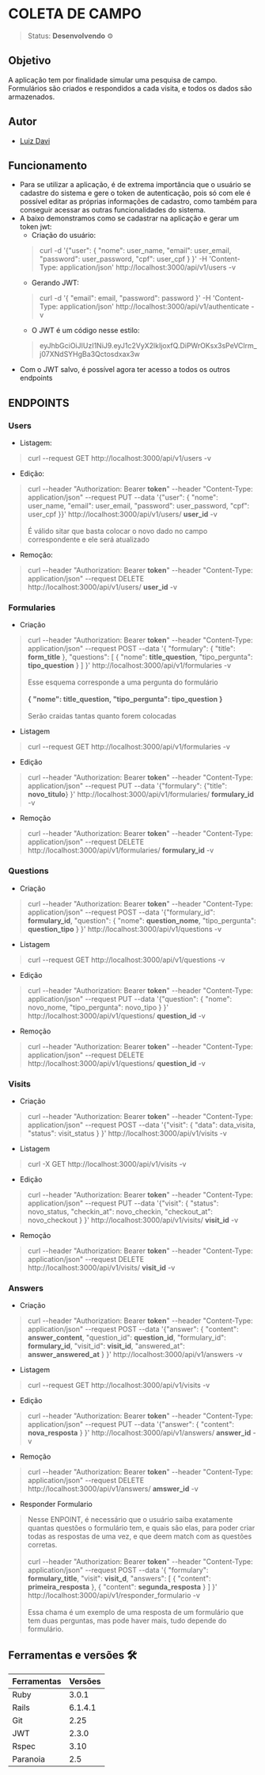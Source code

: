 # COLETA DE CAMPO
> Status: **Desenvolvendo** ⚙️<br>

## Objetivo 
A aplicação tem por finalidade simular uma pesquisa de campo. Formulários são criados e respondidos a cada visita, e todos os dados são armazenados.

## Autor
+   [Luiz Davi](https://github.com/luiz-davi)

## Funcionamento

+ Para se utilizar a aplicação, é de extrema importância que o usuário se cadastre do sistema e gere o token de autenticação, pois só com ele é possível editar as próprias informações de cadastro, como também para conseguir acessar as outras funcionalidades do sistema.
+ A baixo demonstramos como se cadastrar na aplicação e gerar um token jwt:
  + Criação do usuário: <br>
  >  curl -d '{"user": { "nome": user_name, "email": user_email, "password": user_password, "cpf": user_cpf } }' -H 'Content-Type: application/json' http://localhost:3000/api/v1/users -v
  + Gerando JWT: <br>
  > curl -d '{ "email": email, "password": password }' -H 'Content-Type: application/json' http://localhost:3000/api/v1/authenticate -v
  + O JWT é um código nesse estilo: <br>
  > eyJhbGciOiJIUzI1NiJ9.eyJ1c2VyX2lkIjoxfQ.DiPWrOKsx3sPeVClrm_j07XNdSYHgBa3Qctosdxax3w
+ Com o JWT salvo, é possível agora ter acesso a todos os outros endpoints

## ENDPOINTS

### Users
+ Listagem:
> curl --request GET http://localhost:3000/api/v1/users -v
+ Edição:
> curl --header "Authorization: Bearer **token**" --header "Content-Type: application/json" --request PUT --data '{"user": { "nome": user_name, "email": user_email, "password": user_password, "cpf": user_cpf }}' http://localhost:3000/api/v1/users/ **user_id** -v <br><br> 
É válido sitar que basta colocar o novo dado no campo correspondente e ele será atualizado
+ Remoção:
> curl --header "Authorization: Bearer **token**" --header "Content-Type: application/json" --request DELETE http://localhost:3000/api/v1/users/ **user_id** -v

### Formularies

+ Criação
> curl --header "Authorization: Bearer **token**" --header "Content-Type: application/json" --request POST --data '{ "formulary": { "title": **form_title** }, "questions": [ { "nome": **title_question**, "tipo_pergunta": **tipo_question** } ] }'  http://localhost:3000/api/v1/formularies -v <br><br>
Esse esquema corresponde a uma pergunta do formulário<br><br>
**{ "nome": title_question, "tipo_pergunta": tipo_question }** <br><br>
Serão craidas tantas quanto forem colocadas <br>
+ Listagem
> curl --request GET http://localhost:3000/api/v1/formularies -v
+ Edição
> curl --header "Authorization: Bearer **token**" --header "Content-Type: application/json" --request PUT --data '{"formulary": {"title": **novo_titulo**} }' http://localhost:3000/api/v1/formularies/ **formulary_id** -v
+ Remoção
> curl --header "Authorization: Bearer **token**" --header "Content-Type: application/json" --request DELETE http://localhost:3000/api/v1/formularies/ **formulary_id** -v

### Questions

+ Criação
> curl --header "Authorization: Bearer **token**" --header "Content-Type: application/json" --request POST --data '{"formulary_id": **formulary_id**, "question": { "nome": **question_nome**, "tipo_pergunta": **question_tipo** } }' http://localhost:3000/api/v1/questions -v

+ Listagem
> curl --request GET http://localhost:3000/api/v1/questions -v
+ Edição
> curl --header "Authorization: Bearer **token**" --header "Content-Type: application/json" --request PUT --data '{"question": { "nome": novo_nome, "tipo_pergunta": novo_tipo } }' http://localhost:3000/api/v1/questions/ **question_id**  -v

+ Remoção
> curl --header "Authorization: Bearer **token**" --header "Content-Type: application/json" --request DELETE http://localhost:3000/api/v1/questions/ **question_id** -v

### Visits

+ Criação
> curl --header "Authorization: Bearer **token**" --header "Content-Type: application/json" --request POST --data '{"visit": { "data": data_visita, "status": visit_status } }' http://localhost:3000/api/v1/visits -v
+ Listagem
> curl -X GET http://localhost:3000/api/v1/visits -v
+ Edição
> curl --header "Authorization: Bearer **token**" --header "Content-Type: application/json" --request PUT --data '{"visit": { "status": novo_status, "checkin_at": novo_checkin, "checkout_at": novo_checkout } }' http://localhost:3000/api/v1/visits/ **visit_id** -v
+ Remoção
> curl --header "Authorization: Bearer **token**" --header "Content-Type: application/json" --request DELETE http://localhost:3000/api/v1/visits/ **visit_id** -v

### Answers

+ Criação
> curl --header "Authorization: Bearer **token**" --header "Content-Type: application/json" --request POST --data '{"answer": { "content": **answer_content**, "question_id": **question_id**, "formulary_id": **formulary_id**, "visit_id": **visit_id**, "answered_at": **answer_answered_at** } }' http://localhost:3000/api/v1/answers -v
+ Listagem
> curl --request GET http://localhost:3000/api/v1/visits -v
+ Edição
> curl --header "Authorization: Bearer **token**" --header "Content-Type: application/json" --request PUT --data '{"answer": { "content": **nova_resposta** } }' http://localhost:3000/api/v1/answers/ **answer_id** -v
+ Remoção
> curl --header "Authorization: Bearer **token**" --header "Content-Type: application/json" --request DELETE http://localhost:3000/api/v1/answers/ **amswer_id** -v
+ Responder Formulario
> Nesse ENPOINT, é necessário que o usuário saiba exatamente quantas questões o formulário tem, e quais são elas, para poder criar todas as respostas de uma vez, e que deem match com as questões corretas. <br><br>
curl --header "Authorization: Bearer **token**" --header "Content-Type: application/json" --request POST --data '{ "formulary": **formulary_title**, "visit": **visit_d**, "answers": [ { "content": **primeira_resposta** }, { "content": **segunda_resposta** } ] }'  http://localhost:3000/api/v1/responder_formulario -v <br><br>
Essa chama é um exemplo de uma resposta de um formulário que tem duas perguntas, mas pode haver mais, tudo depende do formulário.

## Ferramentas e versões 🛠

Ferramentas | Versões
----------- | ----------
Ruby        | 3.0.1
Rails       | 6.1.4.1
Git         | 2.25
JWT         | 2.3.0
Rspec       | 3.10
Paranoia    | 2.5



